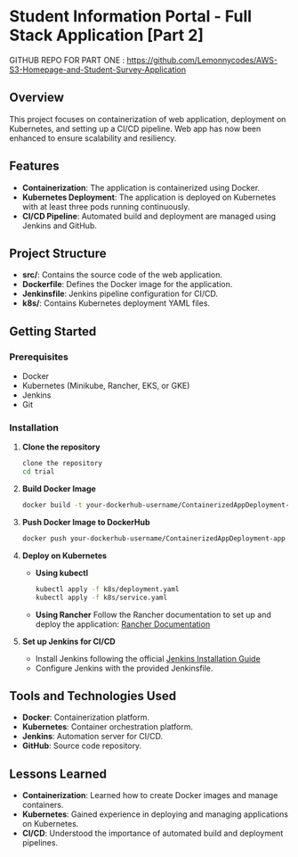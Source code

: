 # Student Information Portal - Full Stack Application [Part 2]

GITHUB REPO FOR PART ONE : https://github.com/Lemonnycodes/AWS-S3-Homepage-and-Student-Survey-Application

## Overview

This project focuses on containerization of web application, deployment on Kubernetes, and setting up a CI/CD pipeline. Web app has now been enhanced to ensure scalability and resiliency.

## Features

- **Containerization**: The application is containerized using Docker.
- **Kubernetes Deployment**: The application is deployed on Kubernetes with at least three pods running continuously.
- **CI/CD Pipeline**: Automated build and deployment are managed using Jenkins and GitHub.

## Project Structure

- **src/**: Contains the source code of the web application.
- **Dockerfile**: Defines the Docker image for the application.
- **Jenkinsfile**: Jenkins pipeline configuration for CI/CD.
- **k8s/**: Contains Kubernetes deployment YAML files.

## Getting Started

### Prerequisites

- Docker
- Kubernetes (Minikube, Rancher, EKS, or GKE)
- Jenkins
- Git

### Installation

1. **Clone the repository**
   ```bash
   clone the repository
   cd trial
   ```

2. **Build Docker Image**
   ```bash
   docker build -t your-dockerhub-username/ContainerizedAppDeployment-app .
   ```

3. **Push Docker Image to DockerHub**
   ```bash
   docker push your-dockerhub-username/ContainerizedAppDeployment-app
   ```

4. **Deploy on Kubernetes**
   - **Using kubectl**
     ```bash
     kubectl apply -f k8s/deployment.yaml
     kubectl apply -f k8s/service.yaml
     ```

   - **Using Rancher**
     Follow the Rancher documentation to set up and deploy the application: [Rancher Documentation](https://rancher.com/docs)

5. **Set up Jenkins for CI/CD**
   - Install Jenkins following the official [Jenkins Installation Guide](https://www.jenkins.io/doc/book/installing/)
   - Configure Jenkins with the provided Jenkinsfile.

## Tools and Technologies Used

- **Docker**: Containerization platform.
- **Kubernetes**: Container orchestration platform.
- **Jenkins**: Automation server for CI/CD.
- **GitHub**: Source code repository.

## Lessons Learned

- **Containerization**: Learned how to create Docker images and manage containers.
- **Kubernetes**: Gained experience in deploying and managing applications on Kubernetes.
- **CI/CD**: Understood the importance of automated build and deployment pipelines.

